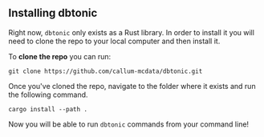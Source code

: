 ## Installing dbtonic

Right now, `dbtonic` only exists as a Rust library. In order to install it you will need to clone the repo to your local computer and then install it. 

To **clone the repo** you can run:
```
git clone https://github.com/callum-mcdata/dbtonic.git
```

Once you've cloned the repo, navigate to the folder where it exists and run the following command.
```
cargo install --path .
```

Now you will be able to run `dbtonic` commands from your command line!